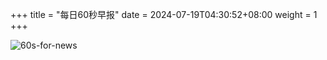 +++
title = "每日60秒早报"
date = 2024-07-19T04:30:52+08:00
weight = 1
+++

![60s-for-news](/img/zaobao/zaobao.png "由 ALAPI 提供支持")
